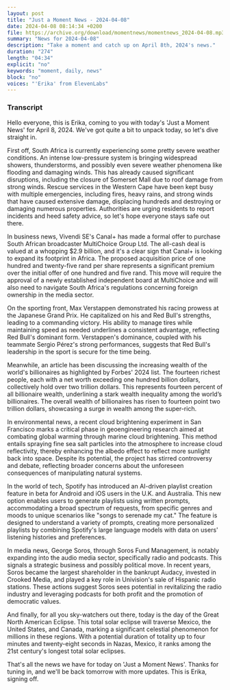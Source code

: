 ```yaml
---
layout: post
title: "Just a Moment News - 2024-04-08"
date: 2024-04-08 08:14:34 +0200
file: https://archive.org/download/momentnews/momentnews_2024-04-08.mp3
summary: "News for 2024-04-08"
description: "Take a moment and catch up on April 8th, 2024's news."
duration: "274"
length: "04:34"
explicit: "no"
keywords: "moment, daily, news"
block: "no"
voices: "'Erika' from ElevenLabs"
---
```


### Transcript

Hello everyone, this is Erika, coming to you with today's 'Just a Moment News' for April 8, 2024. We've got quite a bit to unpack today, so let's dive straight in.

First off, South Africa is currently experiencing some pretty severe weather conditions. An intense low-pressure system is bringing widespread showers, thunderstorms, and possibly even severe weather phenomena like flooding and damaging winds. This has already caused significant disruptions, including the closure of Somerset Mall due to roof damage from strong winds. Rescue services in the Western Cape have been kept busy with multiple emergencies, including fires, heavy rains, and strong winds that have caused extensive damage, displacing hundreds and destroying or damaging numerous properties. Authorities are urging residents to report incidents and heed safety advice, so let's hope everyone stays safe out there.

In business news, Vivendi SE's Canal+ has made a formal offer to purchase South African broadcaster MultiChoice Group Ltd. The all-cash deal is valued at a whopping $2.9 billion, and it's a clear sign that Canal+ is looking to expand its footprint in Africa. The proposed acquisition price of one hundred and twenty-five rand per share represents a significant premium over the initial offer of one hundred and five rand. This move will require the approval of a newly established independent board at MultiChoice and will also need to navigate South Africa's regulations concerning foreign ownership in the media sector. 

On the sporting front, Max Verstappen demonstrated his racing prowess at the Japanese Grand Prix. He capitalized on his and Red Bull's strengths, leading to a commanding victory. His ability to manage tires while maintaining speed as needed underlines a consistent advantage, reflecting Red Bull's dominant form. Verstappen's dominance, coupled with his teammate Sergio Pérez's strong performances, suggests that Red Bull's leadership in the sport is secure for the time being.

Meanwhile, an article has been discussing the increasing wealth of the world's billionaires as highlighted by Forbes' 2024 list. The fourteen richest people, each with a net worth exceeding one hundred billion dollars, collectively hold over two trillion dollars. This represents fourteen percent of all billionaire wealth, underlining a stark wealth inequality among the world’s billionaires. The overall wealth of billionaires has risen to fourteen point two trillion dollars, showcasing a surge in wealth among the super-rich.

In environmental news, a recent cloud brightening experiment in San Francisco marks a critical phase in geoengineering research aimed at combating global warming through marine cloud brightening. This method entails spraying fine sea salt particles into the atmosphere to increase cloud reflectivity, thereby enhancing the albedo effect to reflect more sunlight back into space. Despite its potential, the project has stirred controversy and debate, reflecting broader concerns about the unforeseen consequences of manipulating natural systems.

In the world of tech, Spotify has introduced an AI-driven playlist creation feature in beta for Android and iOS users in the U.K. and Australia. This new option enables users to generate playlists using written prompts, accommodating a broad spectrum of requests, from specific genres and moods to unique scenarios like "songs to serenade my cat." The feature is designed to understand a variety of prompts, creating more personalized playlists by combining Spotify's large language models with data on users' listening histories and preferences.

In media news, George Soros, through Soros Fund Management, is notably expanding into the audio media sector, specifically radio and podcasts. This signals a strategic business and possibly political move. In recent years, Soros became the largest shareholder in the bankrupt Audacy, invested in Crooked Media, and played a key role in Univision's sale of Hispanic radio stations. These actions suggest Soros sees potential in revitalizing the radio industry and leveraging podcasts for both profit and the promotion of democratic values.

And finally, for all you sky-watchers out there, today is the day of the Great North American Eclipse. This total solar eclipse will traverse Mexico, the United States, and Canada, marking a significant celestial phenomenon for millions in these regions. With a potential duration of totality up to four minutes and twenty-eight seconds in Nazas, Mexico, it ranks among the 21st century's longest total solar eclipses. 

That's all the news we have for today on 'Just a Moment News'. Thanks for tuning in, and we'll be back tomorrow with more updates. This is Erika, signing off.
